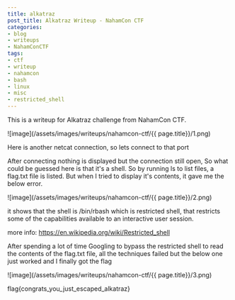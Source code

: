 ```yaml
---
title: alkatraz
post_title: Alkatraz Writeup - NahamCon CTF
categories:
- blog
- writeups
- NahamConCTF
tags:
- ctf
- writeup
- nahamcon
- bash
- linux
- misc
- restricted_shell
---
```


This is a writeup for Alkatraz challenge from NahamCon CTF.

![image](/assets/images/writeups/nahamcon-ctf/{{ page.title}}/1.png)

Here is another netcat connection, so lets connect to that port

After connecting nothing is displayed but the connection still open, So what could be guessed here is that it's a shell. So by running ls to list files, a flag.txt file is listed. But when I tried to display it's contents, it gave me the below error.

![image](/assets/images/writeups/nahamcon-ctf/{{ page.title}}/2.png)

it shows that the shell is /bin/rbash which is restricted shell, that restricts some of the capabilities available to an interactive user session.

more info: <https://en.wikipedia.org/wiki/Restricted_shell>


After spending a lot of time Googling to bypass the restricted shell to read the contents of the flag.txt file, all the techniques failed but the below one just worked and I finally got the flag

![image](/assets/images/writeups/nahamcon-ctf/{{ page.title}}/3.png)

flag{congrats_you_just_escaped_alkatraz}
